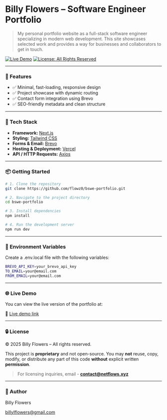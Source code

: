 # Billy Flowers – Software Engineer Portfolio

> My personal portfolio website as a full-stack software engineer specializing in modern web development. This site showcases selected work and provides a way for businesses and collaborators to get in touch.

[![Live Demo](https://img.shields.io/badge/Demo-Live-green)](https://www.google.com)
[![License: All Rights Reserved](https://img.shields.io/badge/License-All%20Rights%20Reserved-red.svg)](./LICENSE)
<!-- test -->
---

### 🧩 Features

- ✅ Minimal, fast-loading, responsive design
- ✅ Project showcase with dynamic routing
- ✅ Contact form integration using Brevo
- ✅ SEO-friendly metadata and clean structure

---

### 🔧 Tech Stack

- **Framework:** [Next.js](https://nextjs.org/)
- **Styling:** [Tailwind CSS](https://tailwindcss.com/)
- **Forms & Email:** [Brevo](https://www.brevo.com/)
- **Hosting & Deployment:** [Vercel](https://vercel.com/)
- **API / HTTP Requests:** [Axios](https://axios-http.com/)

---

### 📦 Getting Started

```bash
# 1. Clone the repository
git clone https://github.com/flowz0/bswe-portfolio.git

# 2. Navigate to the project directory
cd bswe-portfolio

# 3. Install dependencies
npm install

# 4. Run the development server
npm run dev
```

---

### 🔐 Environment Variables

Create a .env.local file with the following variables:

```bash
BREVO_API_KEY=your_brevo_api_key
TO_EMAIL=your@email.com
FROM_EMAIL=your@email.com
```

---

### 🌐 Live Demo

You can view the live version of the portfolio at:

🔗 [Live demo link](https://www.google.com)

---

### 🔒 License

© 2025 Billy Flowers – All rights reserved.

This project is **proprietary** and not open-source.
You may **not** reuse, copy, modify, or distribute any part of this code **without** explicit written **permission**.

> For licensing inquiries, email - **contact@netflows.xyz**

---

### 👤 Author

Billy Flowers

[billylflowers@gmail.com](mailto:billylflowers@gmail.com)